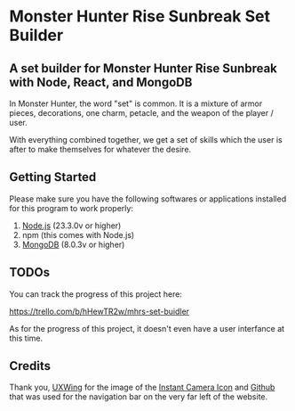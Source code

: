 # Monster Hunter Rise Sunbreak Set Builder 

## A set builder for Monster Hunter Rise Sunbreak with  Node, React, and MongoDB

In Monster Hunter, the word "set" is common. It is a mixture of armor pieces, decorations, one charm, petacle, and the weapon of the player / user. 

With everything combined together, we get a set of skills which the user is after to make themselves for whatever the desire.

## Getting Started

Please make sure you have the following softwares or applications installed for this program to work properly: 

1. [Node.js](https://nodejs.org/) (23.3.0v or higher)
2. npm (this comes with Node.js)
3. [MongoDB](https://www.mongodb.com/docs/manual/installation/) (8.0.3v or higher)

## TODOs

You can track the progress of this project here: 

https://trello.com/b/hHewTR2w/mhrs-set-buidler

As for the progress of this project, it doesn't even have a user interfance at this time.

## Credits

Thank you, [UXWing](https://uxwing.com/) for the image of the [Instant Camera Icon](https://uxwing.com/instant-camera-icon/) and [Github](https://uxwing.com/github-icon/) that was used for the navigation bar on the very far left of the website.
